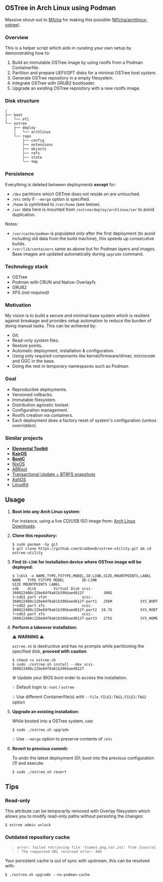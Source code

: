 ## OSTree in Arch Linux using Podman

Massive shout-out to [M1cha](https://github.com/M1cha/) for making this possible ([M1cha/archlinux-ostree](https://github.com/M1cha/archlinux-ostree)).

### Overview

This is a helper script which aids in curating your own setup by demonstrating how to:
1. Build an immutable OSTree image by using rootfs from a Podman Containerfile.
2. Partition and prepare UEFI/GPT disks for a minimal OSTree host system.
3. Generate OSTree repository in a empty filesystem.
4. Integrate OSTree with GRUB2 bootloader.
5. Upgrade an existing OSTree repository with a new rootfs image.

### Disk structure

```console
/
├── boot
│   └── efi
└── ostree
    ├── deploy
    │   └── archlinux
    └── repo
        ├── config
        ├── extensions
        ├── objects
        ├── refs
        ├── state
        └── tmp
```

### Persistence

Everything is deleted between deployments **except** for:
- `/dev` partitions which OSTree does not reside on are untouched.
- `/etc` only if `--merge` option is specified.
- `/home` is symlinked to `/var/home` (see below).
- `/var` data here is mounted from `/ostree/deploy/archlinux/var` to avoid duplication.

Notes:
- `/var/cache/podman` is populated _only_ after the first deployment (to avoid including old data from the build machine), this speeds up consecutive builds.
- `/var/lib/containers` same as above but for Podman layers and images. Base images are updated automatically during `upgrade` command.

### Technology stack

- OSTree
- Podman with CRUN and Native-Overlayfs
- GRUB2
- XFS _(not required)_

### Motivation

My vision is to build a secure and minimal base system which is resilient against breakage and provides setup automation to reduce the burden of doing manual tasks. This can be achieved by:

- Git.
- Read-only system files.
- Restore points.
- Automatic deployment, installation & configuration.
- Using only required components like kernel/firmware/driver, microcode and GGC in the base.
- Doing the rest in temporary namespaces such as Podman.

### Goal

- Reproducible deployments.
- Versioned rollbacks.
- Immutable filesystem.
- Distribution agnostic toolset.
- Configuration management.
- Rootfs creation via containers.
- Each deployment does a factory reset of system's configuration _(unless overridden)_.

### Similar projects

- **[Elemental Toolkit](https://github.com/rancher/elemental-toolkit)**
- **[KairOS](https://github.com/kairos-io/kairos)**
- **[BootC](https://github.com/containers/bootc)**
- [NixOS](https://nixos.org)
- [ABRoot](https://github.com/Vanilla-OS/ABRoot)
- [Transactional Update + BTRFS snapshots](https://microos.opensuse.org)
- [AshOS](https://github.com/ashos/ashos)
- [LinuxKit](https://github.com/linuxkit/linuxkit)

## Usage

1. **Boot into any Arch Linux system:**

   For instance, using a live CD/USB ISO image from: [Arch Linux Downloads](https://archlinux.org/download).

2. **Clone this repository:**

   ```console
   $ sudo pacman -Sy git
   $ git clone https://github.com/GrabbenD/ostree-utility.git && cd ostree-utility
   ```

3. **Find `ID-LINK` for installation device where OSTree image will be deployed:**

   ```console
   $ lsblk -o NAME,TYPE,FSTYPE,MODEL,ID-LINK,SIZE,MOUNTPOINTS,LABEL
   NAME   TYPE FSTYPE MODEL        ID-LINK                                        SIZE MOUNTPOINTS LABEL
   sdb    disk        Virtual Disk scsi-360022480c22be84f8a61b39bbaed612f         300G
   ├─sdb1 part vfat                scsi-360022480c22be84f8a61b39bbaed612f-part1   256M             SYS_BOOT
   ├─sdb2 part xfs                 scsi-360022480c22be84f8a61b39bbaed612f-part2  24.7G             SYS_ROOT
   └─sdb3 part xfs                 scsi-360022480c22be84f8a61b39bbaed612f-part3   275G             SYS_HOME
   ```

4. **Perform a takeover installation:**

   **⚠️ WARNING ⚠️**

   `ostree.sh` is destructive and has no prompts while partitioning the specified disk, **proceed with caution**:

   ```console
   $ chmod +x ostree.sh
   $ sudo ./ostree.sh install --dev scsi-360022480c22be84f8a61b39bbaed612f
   ```

   ⚙️ Update your BIOS boot order to access the installation.

   💡 Default login is: `root` / `ostree`

   💡 Use different Containerfile(s) with `--file FILE1:TAG1,FILE2:TAG2` option

5. **Upgrade an existing installation:**

   While booted into a OSTree system, use:

   ```console
   $ sudo ./ostree.sh upgrade
   ```

   💡 Use `--merge` option to preserve contents of `/etc`

6. **Revert to previous commit:**

   To undo the latest deployment _(0)_; boot into the previous configuration _(1)_ and execute:

   ```console
   $ sudo ./ostree.sh revert
   ```

## Tips

### Read-only

This attribute can be temporarily removed with Overlay filesystem which allows you to modify read-only paths without persisting the changes:

```console
$ ostree admin unlock
```

### Outdated repository cache

> `error: failed retrieving file '{name}.pkg.tar.zst' from {source} : The requested URL returned error: 404`

Your persistent cache is out of sync with upstream, this can be resolved with:

```console
$ ./ostree.sh upgrade --no-podman-cache
```

